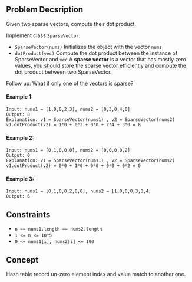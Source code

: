 ## Problem Decsription

Given two sparse vectors, compute their dot product.

Implement class `SparseVector`:

- `SparseVector(nums)` Initializes the object with the vector `nums`
- `dotProduct(vec)` Compute the dot product between the instance of SparseVector and `vec`
A **sparse vector** is a vector that has mostly zero values, you should store the sparse vector efficiently and compute the dot product between two SparseVector.

Follow up: What if only one of the vectors is sparse?

 

#### Example 1:
```plaintext
Input: nums1 = [1,0,0,2,3], nums2 = [0,3,0,4,0]
Output: 8
Explanation: v1 = SparseVector(nums1) , v2 = SparseVector(nums2)
v1.dotProduct(v2) = 1*0 + 0*3 + 0*0 + 2*4 + 3*0 = 8
```
#### Example 2:
```plaintext
Input: nums1 = [0,1,0,0,0], nums2 = [0,0,0,0,2]
Output: 0
Explanation: v1 = SparseVector(nums1) , v2 = SparseVector(nums2)
v1.dotProduct(v2) = 0*0 + 1*0 + 0*0 + 0*0 + 0*2 = 0
```
#### Example 3:
```plaintext
Input: nums1 = [0,1,0,0,2,0,0], nums2 = [1,0,0,0,3,0,4]
Output: 6
 ```

## Constraints

- `n == nums1.length == nums2.length`
- `1 <= n <= 10^5`
- `0 <= nums1[i], nums2[i] <= 100`

## Concept
Hash table record un-zero element index and value match to another one.
